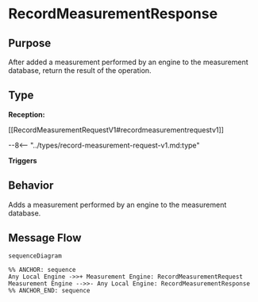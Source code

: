 <div class="message" markdown>


# RecordMeasurementResponse

## Purpose

<!-- --8<-- [start:purpose] -->
After added a measurement performed by an engine to the measurement database, return the result of the operation. 
<!-- --8<-- [end:purpose] -->

## Type

<!-- --8<-- [start:type] -->
**Reception:**

[[RecordMeasurementRequestV1#recordmeasurementrequestv1]]

--8<-- "../types/record-measurement-request-v1.md:type"

**Triggers**


<!-- --8<-- [end:type] -->

## Behavior

<!-- --8<-- [start:behavior] -->
Adds a measurement performed by an engine to the measurement database.
<!-- --8<-- [end:behavior] -->


## Message Flow

<!-- --8<-- [start:messages] -->
```mermaid
sequenceDiagram

%% ANCHOR: sequence
Any Local Engine ->>+ Measurement Engine: RecordMeasurementRequest
Measurement Engine -->>- Any Local Engine: RecordMeasurementResponse
%% ANCHOR_END: sequence
```

<!-- --8<-- [end:messages] -->

</div>